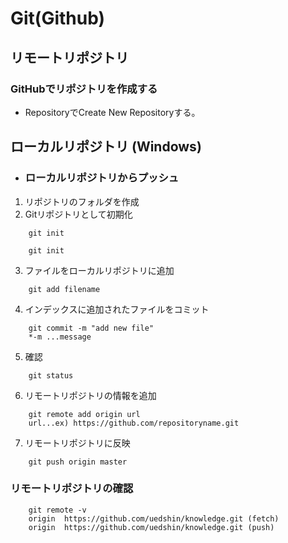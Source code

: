 # Git(Github) #

## リモートリポジトリ ##
### GitHubでリポジトリを作成する ###
- RepositoryでCreate New Repositoryする。

## ローカルリポジトリ (Windows) ##
- ### ローカルリポジトリからプッシュ ###
1. リポジトリのフォルダを作成
2. Gitリポジトリとして初期化　　
```
    git init
```    
        git init

3. ファイルをローカルリポジトリに追加
```
    git add filename
```
4. インデックスに追加されたファイルをコミット    
```
    git commit -m "add new file"
    *-m ...message
```
5. 確認
```
    git status
```
6. リモートリポジトリの情報を追加
```
    git remote add origin url
    url...ex) https://github.com/repositoryname.git
```
7. リモートリポジトリに反映
```
    git push origin master
```
### リモートリポジトリの確認 ###
```
    git remote -v
    origin  https://github.com/uedshin/knowledge.git (fetch)
    origin  https://github.com/uedshin/knowledge.git (push)
```

